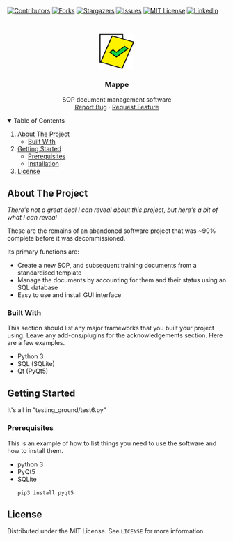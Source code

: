 <!--
*** Thanks for checking out the Best-README-Template. If you have a suggestion
*** that would make this better, please fork the repo and create a pull request
*** or simply open an issue with the tag "enhancement".
*** Thanks again! Now go create something AMAZING! :D
-->



<!-- PROJECT SHIELDS -->
<!--
*** I'm using markdown "reference style" links for readability.
*** Reference links are enclosed in brackets [ ] instead of parentheses ( ).
*** See the bottom of this document for the declaration of the reference variables
*** for contributors-url, forks-url, etc. This is an optional, concise syntax you may use.
*** https://www.markdownguide.org/basic-syntax/#reference-style-links
-->
[![Contributors][contributors-shield]][contributors-url]
[![Forks][forks-shield]][forks-url]
[![Stargazers][stars-shield]][stars-url]
[![Issues][issues-shield]][issues-url]
[![MIT License][license-shield]][license-url]
[![LinkedIn][linkedin-shield]][linkedin-url]



<!-- PROJECT LOGO -->
<br />
<p align="center">
  <a href="https://github.com/Mr-645/Mappe">
    <img src="icons/Mappe_icon.png" alt="Logo" width="80" height="80">
  </a>

  <h3 align="center">Mappe</h3>

  <p align="center">
    SOP document management software
    <br />
    <a href="https://github.com/Mr-645/Mappe/issues">Report Bug</a>
    ·
    <a href="https://github.com/Mr-645/Mappe/issues">Request Feature</a>
  </p>
</p>



<!-- TABLE OF CONTENTS -->
<details open="open">
  <summary>Table of Contents</summary>
  <ol>
    <li>
      <a href="#about-the-project">About The Project</a>
      <ul>
        <li><a href="#built-with">Built With</a></li>
      </ul>
    </li>
    <li>
      <a href="#getting-started">Getting Started</a>
      <ul>
        <li><a href="#prerequisites">Prerequisites</a></li>
        <li><a href="#installation">Installation</a></li>
      </ul>
    </li>
    <li><a href="#license">License</a></li>
  </ol>
</details>



<!-- ABOUT THE PROJECT -->
## About The Project

<i>There's not a great deal I can reveal about this project, but here's a bit of what I can reveal</i>

These are the remains of an abandoned software project that was ~90% complete before it was decommissioned.

Its primary functions are:
* Create a new SOP, and subsequent training documents from a standardised template
* Manage the documents by accounting for them and their status using an SQL database
* Easy to use and install GUI interface

### Built With

This section should list any major frameworks that you built your project using. Leave any add-ons/plugins for the acknowledgements section. Here are a few examples.
* Python 3
* SQL (SQLite)
* Qt (PyQt5)

<!-- GETTING STARTED -->
## Getting Started

It's all in "testing_ground/test6.py"

### Prerequisites

This is an example of how to list things you need to use the software and how to install them.
* python 3
* PyQt5
* SQLite
  ```sh
  pip3 install pyqt5
  ```

<!-- LICENSE -->
## License

Distributed under the MIT License. See `LICENSE` for more information.

<!-- MARKDOWN LINKS & IMAGES -->
<!-- https://www.markdownguide.org/basic-syntax/#reference-style-links -->
[contributors-shield]: https://img.shields.io/github/contributors/Mr-645/Mappe.svg?style=for-the-badge
[contributors-url]: https://github.com/Mr-645/Mappe/graphs/contributors
[forks-shield]: https://img.shields.io/github/forks/Mr-645/Mappe.svg?style=for-the-badge
[forks-url]: https://github.com/Mr-645/Mappe/network/members
[stars-shield]: https://img.shields.io/github/stars/Mr-645/Mappe.svg?style=for-the-badge
[stars-url]: https://github.com/Mr-645/Mappe/stargazers
[issues-shield]: https://img.shields.io/github/issues/Mr-645/Mappe.svg?style=for-the-badge
[issues-url]: https://github.com/Mr-645/Mappe/issues
[license-shield]: https://img.shields.io/github/license/Mr-645/Mappe.svg?style=for-the-badge
[license-url]: https://github.com/Mr-645/Mappe/blob/master/LICENSE
[linkedin-shield]: https://img.shields.io/badge/-LinkedIn-black.svg?style=for-the-badge&logo=linkedin&colorB=555
[linkedin-url]: https://linkedin.com/in/othneildrew
[product-screenshot]: images/screenshot.png
